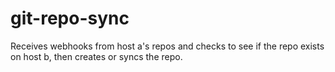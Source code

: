 # git-repo-sync
Receives webhooks from host a's repos and checks to see if the repo exists on host b, then creates or syncs the repo. 
